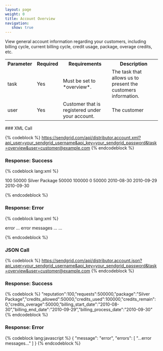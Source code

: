 ```yaml
---
layout: page
weight: 0
title: Account Overview
navigation:
   show: true
---
```


View general account information regarding your customers, including billing cycle, current billing cycle, credit usage, package, overage credits, etc.

<table markdown="1" class="table table-bordered table-striped">
<tbody markdown="1">
<tr markdown="1">
<th markdown="1">
Parameter

</th>
<th markdown="1">
Required

</th>
<th markdown="1">
Requirements

</th>
<th markdown="1">
Description

</th>
</tr>
<tr markdown="1">
<td markdown="1">
task

</td>
<td markdown="1">
Yes

</td>
<td markdown="1">
Must be set to *overview*.

</td>
<td markdown="1">
The task that allows us to present the customers information.

</td>
</tr>
<tr markdown="1">
<td markdown="1">
user

</td>
<td markdown="1">
Yes

</td>
<td markdown="1">
Customer that is registered under your account.

</td>
<td markdown="1">
The customer

</td>
</tr>
</tbody>
</table>
### XML Call



{% codeblock %}
https://sendgrid.com/api/distributor.account.xml?api_user=your_sendgrid_username&api_key=your_sendgrid_password&task=overview&user=customer@example.com
{% endcodeblock %}
<h3>Response: Success</h3>

{% codeblock lang:xml %}
<?xml version="1.0" encoding="ISO-8859-1"?>

<result>
   <overview>
      <reputation>100</reputation>
      <requests>50000</requests>
      <package>Silver Package</package>
      <credits_allowed>50000</credits_allowed>
      <credits_used>100000</credits_used>
      <credits_remain>0</credits_remain>
      <credits_overage>50000</credits_overage>
      <billing_start_date>2010-08-30</billing_start_date>
      <billing_end_date>2010-09-29</billing_end_date>
      <billing_process_date>2010-09-30</billing_process_date>
   </overview>
</result>

{% endcodeblock %}




### Response: Error




{% codeblock lang:xml %}
<?xml version="1.0" encoding="ISO-8859-1"?>

<result>
   <message>error</message>
   <errors>
      <error>
        ... error messages ...
      </error>
      ...
   </errors>
</result>

{% endcodeblock %}




### JSON Call



{% codeblock %}
https://sendgrid.com/api/distributor.account.json?api_user=your_sendgrid_username&api_key=your_sendgrid_password&task=overview&user=customer@example.com
{% endcodeblock %}
<h3>Response: Success</h3>
{% codeblock %}
"reputation":100,"requests":500000,"package":"Silver
Package","credits_allowed":50000,"credits_used":100000,"credits_remain":0,"credits_overage":50000,"billing_start_date":"2010-08-30","billing_end_date":"2010-09-29","billing_process_date":"2010-09-30"
{% endcodeblock %}



### Response: Error




{% codeblock lang:javascript %}
{
  "message": "error",
  "errors": [
    "...error messages..."
  ]
}
{% endcodeblock %}



